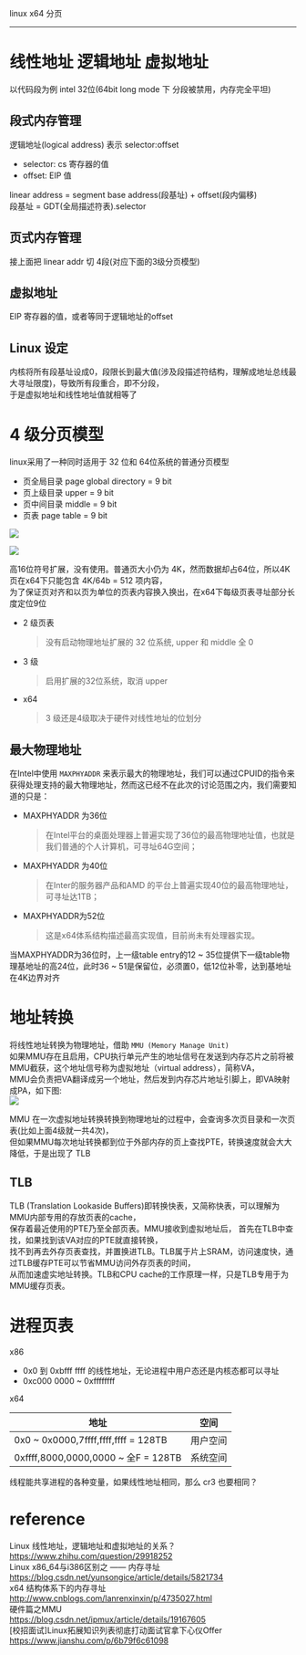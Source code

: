 linux x64 分页

---

# 线性地址 逻辑地址 虚拟地址
以代码段为例 intel 32位(64bit long mode 下 分段被禁用，内存完全平坦)
## 段式内存管理
逻辑地址(logical address) 表示 selector:offset
- selector: cs 寄存器的值
- offset: EIP 值

linear address = segment base address(段基址) + offset(段内偏移)  
段基址 = GDT(全局描述符表).selector

## 页式内存管理
接上面把 linear addr 切 4段(对应下面的3级分页模型)

## 虚拟地址
EIP 寄存器的值，或者等同于逻辑地址的offset

## Linux 设定
内核将所有段基址设成0，段限长到最大值(涉及段描述符结构，理解成地址总线最大寻址限度)，导致所有段重合，即不分段，  
于是虚拟地址和线性地址值就相等了

# 4 级分页模型
linux采用了一种同时适用于 32 位和 64位系统的普通分页模型
- 页全局目录 page global directory  = 9 bit
- 页上级目录 upper  = 9 bit
- 页中间目录 middle  = 9 bit
- 页表 page table  = 9 bit

![](https://images0.cnblogs.com/blog2015/624196/201508/162119168016989.png)

![](https://images0.cnblogs.com/blog2015/624196/201508/162118543952835.png)

高16位符号扩展，没有使用。普通页大小仍为 4K，然而数据却占64位，所以4K页在x64下只能包含 4K/64b = 512 项内容，  
为了保证页对齐和以页为单位的页表内容换入换出，在x64下每级页表寻址部分长度定位9位

- 2 级页表
  > 没有启动物理地址扩展的 32 位系统, upper 和 middle 全 0
- 3 级
  > 启用扩展的32位系统，取消 upper
- x64
  > 3 级还是4级取决于硬件对线性地址的位划分

## 最大物理地址
在Intel中使用 `MAXPHYADDR` 来表示最大的物理地址，我们可以通过CPUID的指令来获得处理支持的最大物理地址，然而这已经不在此次的讨论范围之内，我们需要知道的只是：

- MAXPHYADDR 为36位
  > 在Intel平台的桌面处理器上普遍实现了36位的最高物理地址值，也就是我们普通的个人计算机，可寻址64G空间；
- MAXPHYADDR 为40位
  > 在Inter的服务器产品和AMD 的平台上普遍实现40位的最高物理地址，可寻址达1TB；
- MAXPHYADDR为52位
  > 这是x64体系结构描述最高实现值，目前尚未有处理器实现。

当MAXPHYADDR为36位时，上一级table entry的12 ~ 35位提供下一级table物理基地址的高24位，此时36 ~ 51是保留位，必须置0，低12位补零，达到基地址在4K边界对齐

# 地址转换
将线性地址转换为物理地址，借助 `MMU (Memory Manage Unit)`  
如果MMU存在且启用，CPU执行单元产生的地址信号在发送到内存芯片之前将被MMU截获，这个地址信号称为虚拟地址（virtual address），简称VA，  
MMU会负责把VA翻译成另一个地址，然后发到内存芯片地址引脚上，即VA映射成PA，如下图:  
![](https://img-blog.csdn.net/20140213171831484?watermark/2/text/aHR0cDovL2Jsb2cuY3Nkbi5uZXQvaXBtdXg=/font/5a6L5L2T/fontsize/400/fill/I0JBQkFCMA==/dissolve/70/gravity/SouthEast)  

MMU 在一次虚拟地址转换转换到物理地址的过程中，会查询多次页目录和一次页表(比如上面4级就一共4次)，  
但如果MMU每次地址转换都到位于外部内存的页上查找PTE，转换速度就会大大降低，于是出现了 TLB

## TLB
TLB (Translation Lookaside Buffers)即转换快表，又简称快表，可以理解为MMU内部专用的存放页表的cache，  
保存着最近使用的PTE乃至全部页表。MMU接收到虚拟地址后，  首先在TLB中查找，如果找到该VA对应的PTE就直接转换，  
找不到再去外存页表查找，并置换进TLB。TLB属于片上SRAM，访问速度快，通过TLB缓存PTE可以节省MMU访问外存页表的时间，  
从而加速虚实地址转换。TLB和CPU cache的工作原理一样，只是TLB专用于为MMU缓存页表。

# 进程页表
x86
- 0x0 到 0xbfff ffff 的线性地址，无论进程中用户态还是内核态都可以寻址
- 0xc000 0000 ~ 0xffffffff

x64

地址 | 空间
-|-
0x0 ~ 0x0000,7ffff,ffff,ffff = 128TB | 用户空间
0xffff,8000,0000,0000 ~ 全F = 128TB  | 系统空间


线程能共享进程的各种变量，如果线性地址相同，那么 cr3 也要相同？

# reference
Linux 线性地址，逻辑地址和虚拟地址的关系？  
<https://www.zhihu.com/question/29918252>  
Linux x86_64与i386区别之 —— 内存寻址  
<https://blog.csdn.net/yunsongice/article/details/5821734>  
x64 结构体系下的内存寻址  
<http://www.cnblogs.com/lanrenxinxin/p/4735027.html>  
硬件篇之MMU  
<https://blog.csdn.net/ipmux/article/details/19167605>  
[校招面试]Linux拓展知识列表彻底打动面试官拿下心仪Offer  
<https://www.jianshu.com/p/6b79f6c61098>  
